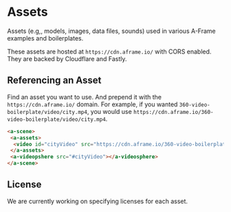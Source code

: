 # Assets

Assets (e.g,, models, images, data files, sounds) used in various A-Frame
examples and boilerplates.

These assets are hosted at `https://cdn.aframe.io/` with CORS enabled. They
are backed by Cloudflare and Fastly.

## Referencing an Asset

Find an asset you want to use. And prepend it with the `https://cdn.aframe.io/`
domain. For example, if you wanted `360-video-boilerplate/video/city.mp4`, you
would use `https://cdn.aframe.io/360-video-boilerplate/video/city.mp4`.

```html
<a-scene>
 <a-assets>
  <video id="cityVideo" src="https://cdn.aframe.io/360-video-boilerplate/video/city.mp4">
 </a-assets>
 <a-videopshere src="#cityVideo"></a-videosphere>
</a-scene>
```

## License

We are currently working on specifying licenses for each asset.
